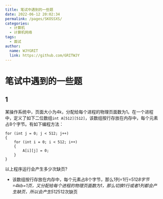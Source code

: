 ```yaml
---
title: 笔试中遇到的一些题
date: 2022-06-12 20:02:34
permalink: /pages/SKOSSXS/
categories:
  - 计算机
  - 计算机网络
tags:
  - 面试
author:
  name: WJYGRIT
  link: https://github.com/GRITWJY
---
```


# 笔试中遇到的一些题

## 1
某操作系统中，页面大小为4k，分配给每个进程的物理页面数为1。在一个进程中，定义了如下二位数组`int A[512][512]`，该数组按行存放在内存中，每个元素占8个字节。有如下编程方法：

```
for (int j = 0; j < 512; j++)
{
    for (int i = 0; i < 512; i++)
    {
        A[i][j] = 0;
    }
}
```

以上程序运行会产生多少次缺页?

- 该数组按行存放在内存中，每个元素占8个字节，那么1列=1行=512*8字节=4kb=1页，又分配给每个进程的物理页面数为1，那么切换1行或者1列都会产生缺页，所以会产生512*512次缺页




